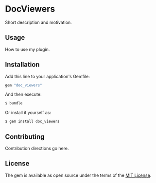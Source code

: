 # DocViewers
Short description and motivation.

## Usage
How to use my plugin.

## Installation
Add this line to your application's Gemfile:

```ruby
gem "doc_viewers"
```

And then execute:
```bash
$ bundle
```

Or install it yourself as:
```bash
$ gem install doc_viewers
```

## Contributing
Contribution directions go here.

## License
The gem is available as open source under the terms of the [MIT License](https://opensource.org/licenses/MIT).
